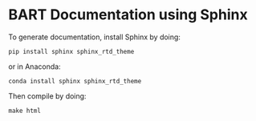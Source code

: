 # BART Documentation using Sphinx

To generate documentation, install Sphinx by doing:

	pip install sphinx sphinx_rtd_theme
	
or in Anaconda:

	conda install sphinx sphinx_rtd_theme
	

Then compile by doing:

	make html
